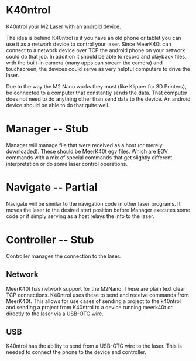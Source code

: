 # K40ntrol

K40ntrol your M2 Laser with an android device.

The idea is behind K40ntrol is if you have an old phone or tablet you can use it as a network device to control your laser. Since MeerK40t can connect to a network device over TCP the android phone on your network could do that job. In addition it should be able to record and playback files, with the built-in camera (many apps can stream the camera) and touchscreen, the devices could serve as very helpful computers to drive the laser.

Due to the way the M2 Nano works they must (like Klipper for 3D Printers), be connected to a computer that constantly sends the data. That computer does not need to do anything other than send data to the device. An android device should be able to do that quite well.


# Manager -- Stub

Manager will manage file that were received as a host (or merely downloaded). These should be MeerK40t egv files. Which are EGV commands with a mix of special commands that get slightly different interpretation or do some laser control operations.


# Navigate -- Partial

Navigate will be similar to the navigation code in other laser programs. It moves the laser to the desired start position before Manager executes some code or if simply serving as a host relays the info to the laser.


# Controller -- Stub

Controller manages the connection to the laser.


## Network

MeerK40t has network support for the M2Nano. These are plain text clear TCP connections. K40ntrol uses these to send and receive commands from MeerK40t. This allows for use cases of sending a project to the k40ntrol and sending a project from K40ntrol to a device running meerk40t or directly to the laser via a USB-OTG wire.

## USB

K40ntrol has the ability to send from a USB-OTG wire to the laser. This is needed to connect the phone to the device and controller.

